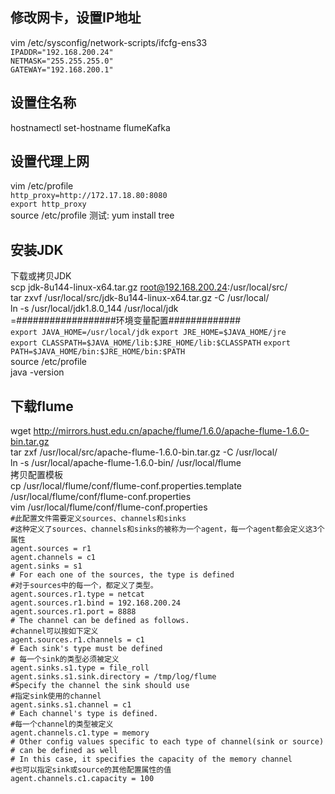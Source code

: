 ## 修改网卡，设置IP地址  
vim /etc/sysconfig/network-scripts/ifcfg-ens33    
`IPADDR="192.168.200.24"`  
`NETMASK="255.255.255.0"`  
`GATEWAY="192.168.200.1"`    
## 设置住名称
hostnamectl set-hostname flumeKafka    
## 设置代理上网  
vim /etc/profile  
`http_proxy=http://172.17.18.80:8080`  
`export http_proxy`  
source /etc/profile
测试:
yum install tree  
## 安装JDK
下载或拷贝JDK  
scp jdk-8u144-linux-x64.tar.gz root@192.168.200.24:/usr/local/src/  
tar zxvf /usr/local/src/jdk-8u144-linux-x64.tar.gz -C /usr/local/  
ln -s /usr/local/jdk1.8.0_144 /usr/local/jdk  
=##################环境变量配置#############  
`export JAVA_HOME=/usr/local/jdk` 
`export JRE_HOME=$JAVA_HOME/jre`  
`export CLASSPATH=$JAVA_HOME/lib:$JRE_HOME/lib:$CLASSPATH` 
`export PATH=$JAVA_HOME/bin:$JRE_HOME/bin:$PATH`  
source /etc/profile  
java -version  
## 下载flume
wget http://mirrors.hust.edu.cn/apache/flume/1.6.0/apache-flume-1.6.0-bin.tar.gz  
tar zxf /usr/local/src/apache-flume-1.6.0-bin.tar.gz -C /usr/local/  
ln -s /usr/local/apache-flume-1.6.0-bin/ /usr/local/flume  
拷贝配置模板  
cp /usr/local/flume/conf/flume-conf.properties.template /usr/local/flume/conf/flume-conf.properties  
vim /usr/local/flume/conf/flume-conf.properties  
`#此配置文件需要定义sources、channels和sinks`  
`#这种定义了sources、channels和sinks的被称为一个agent，每一个agent都会定义这3个属性`  
`agent.sources = r1`  
`agent.channels = c1`  
`agent.sinks = s1`  
`# For each one of the sources, the type is defined`  
`#对于sources中的每一个，都定义了类型。`  
`agent.sources.r1.type = netcat`  
`agent.sources.r1.bind = 192.168.200.24`  
`agent.sources.r1.port = 8888`  
`# The channel can be defined as follows.`  
`#channel可以按如下定义`  
`agent.sources.r1.channels = c1`  
`# Each sink's type must be defined`  
`# 每一个sink的类型必须被定义`  
`agent.sinks.s1.type = file_roll`  
`agent.sinks.s1.sink.directory = /tmp/log/flume`  
`#Specify the channel the sink should use`  
`#指定sink使用的channel`  
`agent.sinks.s1.channel = c1`  
`# Each channel's type is defined.`  
`#每一个channel的类型被定义`  
`agent.channels.c1.type = memory`  
`# Other config values specific to each type of channel(sink or source)`  
`# can be defined as well`  
`# In this case, it specifies the capacity of the memory channel`  
`#也可以指定sink或source的其他配置属性的值`  
`agent.channels.c1.capacity = 100`  



